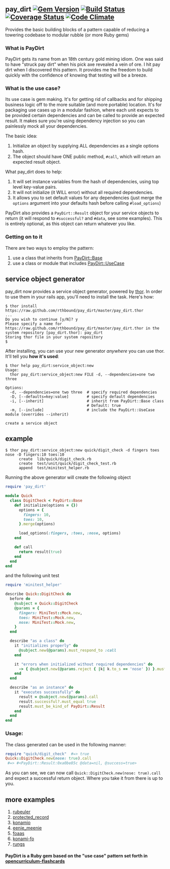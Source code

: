 ## pay_dirt [![Gem Version](https://badge.fury.io/rb/pay_dirt.png)](http://badge.fury.io/rb/pay_dirt) [![Build Status](https://travis-ci.org/rthbound/pay_dirt.png?branch=master)](https://travis-ci.org/rthbound/pay_dirt) [![Coverage Status](https://coveralls.io/repos/rthbound/pay_dirt/badge.png?branch=master)](https://coveralls.io/r/rthbound/pay_dirt?branch=master) [![Code Climate](https://codeclimate.com/github/rthbound/pay_dirt.png)](https://codeclimate.com/github/rthbound/pay_dirt)

Provides the basic building blocks of a pattern capable of reducing a towering codebase to modular rubble (or more Ruby gems)

### What is PayDirt

PayDirt gets its name from an 18th century gold mining idiom. One was said to have "struck pay dirt" when his pick axe revealed a vein of ore.
I hit pay dirt when I discovered this pattern. It provides me the freedom to build quickly with the confidence of knowing that testing will be a breeze.

### What is the use case?

Its use case is gem making. It's for getting rid of callbacks and for shipping business logic off to the more suitable (and more portable) location.
It's for packaging use cases up in a modular fashion, where each unit expects to be provided certain dependencies and can be called to provide an expected result.
It makes sure you're using dependency injection so you can painlessly mock all your dependencies.

The basic idea:

1. Initialize an object by supplying ALL dependencies as a single options hash.
2. The object should have ONE public method, `#call`, which will return an expected result object.

What pay_dirt does to help:

1. It will set instance variables from the hash of dependencies, using top level key-value pairs.
2. It will not initialize (it WILL error) without all required dependencies.
3. It allows you to set default values for any dependencies (just merge the `options` argument into your defaults hash before calling `#load_options`)

PayDirt also provides a `PayDirt::Result` object for your service objects to return (it will respond to `#successful?` and `#data`, see some examples). This is entirely optional, as this object can return whatever you like.

### Getting on to it

There are two ways to employ the pattern:

1. use a class that inherits from [PayDirt::Base](https://github.com/rthbound/pay_dirt/blob/master/test/unit/pay_dirt/base_test.rb#L6-L24)
2. use a class or module that includes [PayDirt::UseCase](https://github.com/rthbound/pay_dirt/blob/master/test/unit/pay_dirt/use_case_test.rb#L6-L26)

service object generator
------------------------
pay_dirt now provides a service object generator,
powered by [thor](https://github.com/erikhuda/thor).
In order to use them in your rails app, you'll need to install the task. Here's how:

```
$ thor install https://raw.github.com/rthbound/pay_dirt/master/pay_dirt.thor
...
Do you wish to continue [y/N]? y
Please specify a name for https://raw.github.com/rthbound/pay_dirt/master/pay_dirt.thor in the system repository [pay_dirt.thor]: pay_dirt
Storing thor file in your system repository
$
```

After installing, you can use your new generator *anywhere* you can use thor. It'll tell you **how it's used**:

```
$ thor help pay_dirt:service_object:new
Usage:
  thor pay_dirt:service_object:new FILE -d, --dependencies=one two three

Options:
  -d, --dependencies=one two three  # specify required dependencies
  -D, [--defaults=key:value]        # specify default dependencies
  -i, [--inherit]                   # inherit from PayDirt::Base class
                                    # Default: true
  -m, [--include]                   # include the PayDirt::UseCase module (overrides --inherit)

create a service object
```

example
-------
```
$ thor pay_dirt:service_object:new quick/digit_check -d fingers toes nose -D fingers:10 toes:10
      create  lib/quick/digit_check.rb
      create  test/unit/quick/digit_check_test.rb
      append  test/minitest_helper.rb
```

Running the above generator will create the following object

```ruby
require 'pay_dirt'

module Quick
  class DigitCheck < PayDirt::Base
    def initialize(options = {})
      options = {
        fingers: 10,
        toes: 10,
      }.merge(options)

      load_options(:fingers, :toes, :nose, options)
    end

    def call
      return result(true)
    end
  end
end
```

and the following unit test
```ruby
require 'minitest_helper'

describe Quick::DigitCheck do
  before do
    @subject = Quick::DigitCheck
    @params = {
      fingers: MiniTest::Mock.new,
      toes: MiniTest::Mock.new,
      nose: MiniTest::Mock.new,
    }
  end

  describe "as a class" do
    it "initializes properly" do
      @subject.new(@params).must_respond_to :call
    end

    it "errors when initialized without required dependencies" do
      -> { @subject.new(@params.reject { |k| k.to_s == 'nose' }) }.must_raise RuntimeError
    end
  end

  describe "as an instance" do
    it "executes successfully" do
      result = @subject.new(@params).call
      result.successful?.must_equal true
      result.must_be_kind_of PayDirt::Result
    end
  end
end
```

### Usage:
The class generated can be used in the following manner:
```ruby
require "quick/digit_check"  #=> true
Quick::DigitCheck.new(nose: true).call
 #=> #<PayDirt::Result:0xa0be85c @data=nil, @success=true>
```
As you can see, we can now call `Quick::DigitCheck.new(nose: true).call`
and expect a successful return object. Where you take it from there is up to you.

more examples
-------------
1. [rubeuler](https://github.com/rthbound/rubeuler)
2. [protected_record](https://github.com/rthbound/protected_record)
3. [konamio](https://github.com/rthbound/konamio)
4. [eenie_meenie](https://github.com/rthbound/eenie_meenie)
5. [foaas](https://github.com/rthbound/foaas)
6. [konami-fo](https://github.com/rthbound/konami-fo)
7. [rungs](https://github.com/rthbound/rungs)

#### PayDirt is a Ruby gem based on the "use case" pattern set forth in [opencurriculum-flashcards](https://github.com/isotope11/opencurriculum-flashcards)
